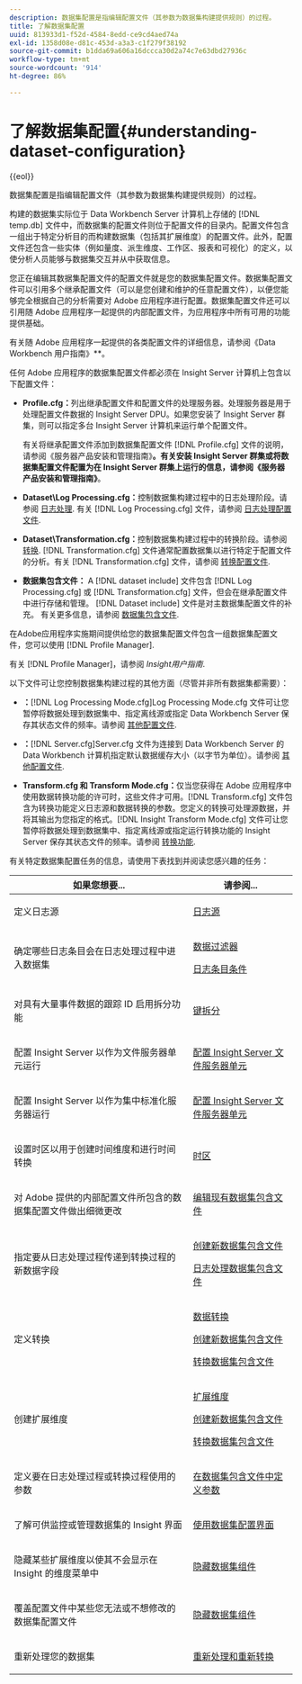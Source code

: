 ```yaml
---
description: 数据集配置是指编辑配置文件（其参数为数据集构建提供规则）的过程。
title: 了解数据集配置
uuid: 813933d1-f52d-4584-8edd-ce9cd4aed74a
exl-id: 1358d08e-d81c-453d-a3a3-c1f279f38192
source-git-commit: b1dda69a606a16dccca30d2a74c7e63dbd27936c
workflow-type: tm+mt
source-wordcount: '914'
ht-degree: 86%

---
```


# 了解数据集配置{#understanding-dataset-configuration}

{{eol}}

数据集配置是指编辑配置文件（其参数为数据集构建提供规则）的过程。

构建的数据集实际位于 Data Workbench Server 计算机上存储的 [!DNL temp.db] 文件中，而数据集的配置文件则位于配置文件的目录内。配置文件包含一组出于特定分析目的而构建数据集（包括其扩展维度）的配置文件。此外，配置文件还包含一些实体（例如量度、派生维度、工作区、报表和可视化）的定义，以使分析人员能够与数据集交互并从中获取信息。

您正在编辑其数据集配置文件的配置文件就是您的数据集配置文件。数据集配置文件可以引用多个继承配置文件（可以是您创建和维护的任意配置文件），以便您能够完全根据自己的分析需要对 Adobe 应用程序进行配置。数据集配置文件还可以引用随 Adobe 应用程序一起提供的内部配置文件，为应用程序中所有可用的功能提供基础。

有关随 Adobe 应用程序一起提供的各类配置文件的详细信息，请参阅《Data Workbench 用户指南》**。

<!--
c_req_config_files.xml
-->

任何 Adobe 应用程序的数据集配置文件都必须在 Insight Server 计算机上包含以下配置文件：

* **Profile.cfg：**&#x200B;列出继承配置文件和配置文件的处理服务器。处理服务器是用于处理配置文件数据的 Insight Server DPU。如果您安装了 Insight Server 群集，则可以指定多台 Insight Server 计算机来运行单个配置文件。

   有关将继承配置文件添加到数据集配置文件 [!DNL Profile.cfg] 文件的说明，请参阅《服务器产品安装和管理指南》**。有关安装 Insight Server 群集或将数据集配置文件配置为在 Insight Server 群集上运行的信息，请参阅《服务器产品安装和管理指南》**。

* **Dataset\Log Processing.cfg：**&#x200B;控制数据集构建过程中的日志处理阶段。请参阅 [日志处理](../../home/c-dataset-const-proc/c-dataset-constr.md#concept-8a63892878004dc389c7dad784fcb061). 有关 [!DNL Log Processing.cfg] 文件，请参阅 [日志处理配置文件](../../home/c-dataset-const-proc/c-log-proc-config-file/c-abt-log-proc-config-file.md).

* **Dataset\Transformation.cfg：**&#x200B;控制数据集构建过程中的转换阶段。请参阅 [转换](../../home/c-dataset-const-proc/c-dataset-constr.md#concept-88f72e0897a744b5bc03df5039264dda). [!DNL Transformation.cfg] 文件通常配置数据集以进行特定于配置文件的分析。有关 [!DNL Transformation.cfg] 文件，请参阅 [转换配置文件](../../home/c-dataset-const-proc/c-trans-config-file/c-abt-trans-config-file.md).

* **数据集包含文件：** A [!DNL dataset include] 文件包含 [!DNL Log Processing.cfg] 或 [!DNL Transformation.cfg] 文件，但会在继承配置文件中进行存储和管理。 [!DNL Dataset include] 文件是对主数据集配置文件的补充。 有关更多信息，请参阅 [数据集包含文件](../../home/c-dataset-const-proc/c-dataset-inc-files/c-abt-dataset-inc-files.md).

在Adobe应用程序实施期间提供给您的数据集配置文件包含一组数据集配置文件，您可以使用 [!DNL Profile Manager].

有关 [!DNL Profile Manager]，请参阅 *Insight用户指南*.

<!--
c_addl_config_files.xml
-->

以下文件可让您控制数据集构建过程的其他方面（尽管并非所有数据集都需要）：

* **：**[!DNL Log Processing Mode.cfg]Log Processing Mode.cfg 文件可让您暂停将数据处理到数据集中、指定离线源或指定 Data Workbench Server 保存其状态文件的频率。请参阅 [其他配置文件](../../home/c-dataset-const-proc/c-add-config-files/c-add-config-files.md#concept-1afef4f88f1e467ab4326875fd1d3004).

* **：**[!DNL Server.cfg]Server.cfg 文件为连接到 Data Workbench Server 的 Data Workbench 计算机指定默认数据缓存大小（以字节为单位）。请参阅 [其他配置文件](../../home/c-dataset-const-proc/c-add-config-files/c-add-config-files.md#concept-1afef4f88f1e467ab4326875fd1d3004).

* **Transform.cfg 和 Transform Mode.cfg：**&#x200B;仅当您获得在 Adobe 应用程序中使用数据转换功能的许可时，这些文件才可用。[!DNL Transform.cfg] 文件包含为转换功能定义日志源和数据转换的参数。您定义的转换可处理源数据，并将其输出为您指定的格式。[!DNL Insight Transform Mode.cfg] 文件可让您暂停将数据处理到数据集中、指定离线源或指定运行转换功能的 Insight Server 保存其状态文件的频率。请参阅 [转换功能](https://experienceleague.adobe.com/docs/data-workbench/using/server-admin-install/transform/t-config-tfm.html).

<!--
c_next_steps.xml
-->

有关特定数据集配置任务的信息，请使用下表找到并阅读您感兴趣的任务：

<table id="table_394CFB5135274545B5DA37952EC6943E"> 
 <thead> 
  <tr> 
   <th colname="col1" class="entry"> 如果您想要... </th> 
   <th colname="col2" class="entry"> 请参阅... </th> 
  </tr> 
 </thead>
 <tbody> 
  <tr> 
   <td colname="col1"> <p>定义日志源 </p> </td> 
   <td colname="col2"> <p><a href="../../home/c-dataset-const-proc/c-log-proc-config-file/c-log-sources.md#concept-6714c720fac044cbb9af003bf401b2ea"> 日志源 </a> </p> </td> 
  </tr> 
  <tr> 
   <td colname="col1"> <p>确定哪些日志条目会在日志处理过程中进入数据集 </p> </td> 
   <td colname="col2"> <p> <a href="../../home/c-dataset-const-proc/c-log-proc-config-file/c-info-log-proc-param.md#concept-41bd49bf6b64442d91c232ec67529a3d"> 数据过滤器</a> </p> <p> <a href="../../home/c-dataset-const-proc/c-log-proc-config-file/c-info-log-proc-param.md#concept-ecaff95cee4e40bc90f81e099c5fc934"> 日志条目条件</a> </p> </td> 
  </tr> 
  <tr> 
   <td colname="col1"> <p>对具有大量事件数据的跟踪 ID 启用拆分功能 </p> </td> 
   <td colname="col2"> <p><a href="../../home/c-dataset-const-proc/c-log-proc-config-file/c-info-log-proc-param.md#concept-64b416bbe42f4d689f90df246f7f7caf"> 键拆分</a> </p> </td> 
  </tr> 
  <tr> 
   <td colname="col1"> <p>配置 Insight Server 以作为文件服务器单元运行 </p> </td> 
   <td colname="col2"> <p><a href="../../home/c-dataset-const-proc/c-log-proc-config-file/c-ins-svr-file-svr-unit.md#concept-995abff3fce34e439fb3f7f47191c80d"> 配置 Insight Server 文件服务器单元 </a> </p> </td> 
  </tr> 
  <tr> 
   <td colname="col1"> <p>配置 Insight Server 以作为集中标准化服务器运行 </p> </td> 
   <td colname="col2"> <p><a href="../../home/c-dataset-const-proc/c-log-proc-config-file/c-ins-svr-file-svr-unit.md#concept-995abff3fce34e439fb3f7f47191c80d"> 配置 Insight Server 文件服务器单元 </a> </p> </td> 
  </tr> 
  <tr> 
   <td colname="col1"> <p>设置时区以用于创建时间维度和进行时间转换 </p> </td> 
   <td colname="col2"> <p><a href="../../home/c-dataset-const-proc/c-trans-config-file/c-spec-trans-param/c-time-zones.md#concept-9cf16b1cb4874f7d85e1dd950fdb4956"> 时区 </a> </p> </td> 
  </tr> 
  <tr> 
   <td colname="col1"> <p>对 Adobe 提供的内部配置文件所包含的数据集配置文件做出细微更改 </p> </td> 
   <td colname="col2"> <p><a href="../../home/c-dataset-const-proc/c-dataset-inc-files/c-work-dataset-inc-files/t-edit-ex-dataset-inc-files.md#task-456c04e38ebc425fb35677a6bb6aa077"> 编辑现有数据集包含文件 </a> </p> </td> 
  </tr> 
  <tr> 
   <td colname="col1"> <p>指定要从日志处理过程传递到转换过程的新数据字段 </p> </td> 
   <td colname="col2"> <p> <a href="../../home/c-dataset-const-proc/c-dataset-inc-files/c-work-dataset-inc-files/t-create-new-dataset-inc-files.md#task-b29f30605c374a6ca747ac843337b06e"> 创建新数据集包含文件 </a> </p> <p> <a href="../../home/c-dataset-const-proc/c-dataset-inc-files/c-types-dataset-inc-files/c-log-proc-dataset-inc-files/c-log-proc-dataset-inc-files.md#concept-999475a22519432e98844622ca95b6ab"> 日志处理数据集包含文件 </a> </p> </td> 
  </tr> 
  <tr> 
   <td colname="col1"> <p>定义转换 </p> </td> 
   <td colname="col2"> <p> <a href="../../home/c-dataset-const-proc/c-data-trans/c-abt-transf.md"> 数据转换 </a> </p> <p> <a href="../../home/c-dataset-const-proc/c-dataset-inc-files/c-work-dataset-inc-files/t-create-new-dataset-inc-files.md#task-b29f30605c374a6ca747ac843337b06e"> 创建新数据集包含文件 </a> </p> <p> <a href="../../home/c-dataset-const-proc/c-dataset-inc-files/c-types-dataset-inc-files/c-trans-dataset-inc-files.md#concept-c64aa78ed9ce40b8a0f4932c82ff5ace"> 转换数据集包含文件 </a> </p> </td> 
  </tr> 
  <tr> 
   <td colname="col1"> <p>创建扩展维度 </p> </td> 
   <td colname="col2"> <p> <a href="../../home/c-dataset-const-proc/c-ex-dim/c-abt-ex-dim.md"> 扩展维度 </a> </p> <p> <a href="../../home/c-dataset-const-proc/c-dataset-inc-files/c-work-dataset-inc-files/t-create-new-dataset-inc-files.md#task-b29f30605c374a6ca747ac843337b06e"> 创建新数据集包含文件 </a> </p> <p> <a href="../../home/c-dataset-const-proc/c-dataset-inc-files/c-types-dataset-inc-files/c-trans-dataset-inc-files.md#concept-c64aa78ed9ce40b8a0f4932c82ff5ace"> 转换数据集包含文件 </a> </p> </td> 
  </tr> 
  <tr> 
   <td colname="col1"> <p>定义要在日志处理过程或转换过程使用的参数 </p> </td> 
   <td colname="col2"> <p><a href="../../home/c-dataset-const-proc/c-dataset-inc-files/c-def-param-dataset-inc-files/c-def-param-dataset-inc-files.md#concept-5ad06acc8dc44bf2a99643fafdd56b50"> 在数据集包含文件中定义参数 </a> </p> </td> 
  </tr> 
  <tr> 
   <td colname="col1"> <p>了解可供监控或管理数据集的 Insight 界面 </p> </td> 
   <td colname="col2"> <p><a href="../../home/c-dataset-const-proc/c-dataset-config-tools/c-dataset-config-int/c-dataset-config-int.md#concept-0ea33a52ce234ec8951e7b4430fbc5ab"> 使用数据集配置界面 </a> </p> </td> 
  </tr> 
  <tr> 
   <td colname="col1"> <p>隐藏某些扩展维度以使其不会显示在 Insight 的维度菜单中 </p> </td> 
   <td colname="col2"> <p><a href="../../home/c-dataset-const-proc/c-dataset-config-tools/c-hide-dataset-comp/c-hide-dataset-comp.md#concept-50d9a004736f42f6b0aa7cde0d6148ff"> 隐藏数据集组件 </a> </p> </td> 
  </tr> 
  <tr> 
   <td colname="col1"> <p>覆盖配置文件中某些您无法或不想修改的数据集配置文件 </p> </td> 
   <td colname="col2"> <p><a href="../../home/c-dataset-const-proc/c-dataset-config-tools/c-hide-dataset-comp/c-hide-dataset-comp.md#concept-50d9a004736f42f6b0aa7cde0d6148ff"> 隐藏数据集组件 </a> </p> </td> 
  </tr> 
  <tr> 
   <td colname="col1"> <p>重新处理您的数据集 </p> </td> 
   <td colname="col2"> <p><a href="../../home/c-dataset-const-proc/c-reproc-retrans/c-unst-reproc-retrans.md"> 重新处理和重新转换 </a> </p> </td> 
  </tr> 
 </tbody> 
</table>
